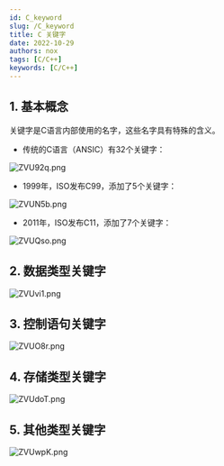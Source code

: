 ```yaml
---
id: C_keyword
slug: /C_keyword
title: C 关键字
date: 2022-10-29
authors: nox
tags: [C/C++]
keywords: [C/C++]
---
```


<!-- truncate -->

## 1. 基本概念

关键字是C语言内部使用的名字，这些名字具有特殊的含义。

+ 传统的C语言（ANSIC）有32个关键字：

![ZVU92q.png](https://www.helloimg.com/images/2022/10/30/ZVU92q.png)

+ 1999年，ISO发布C99，添加了5个关键字：

![ZVUN5b.png](https://www.helloimg.com/images/2022/10/30/ZVUN5b.png)

+ 2011年，ISO发布C11，添加了7个关键字：

![ZVUQso.png](https://www.helloimg.com/images/2022/10/30/ZVUQso.png)

## 2. 数据类型关键字

![ZVUvi1.png](https://www.helloimg.com/images/2022/10/30/ZVUvi1.png) 

## 3. 控制语句关键字

![ZVUO8r.png](https://www.helloimg.com/images/2022/10/30/ZVUO8r.png) 

## 4. 存储类型关键字

![ZVUdoT.png](https://www.helloimg.com/images/2022/10/30/ZVUdoT.png) 

## 5. 其他类型关键字

![ZVUwpK.png](https://www.helloimg.com/images/2022/10/30/ZVUwpK.png) 
